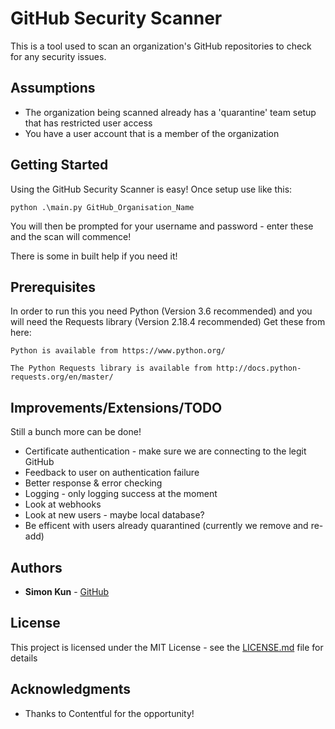 # GitHub Security Scanner

This is a tool used to scan an organization's GitHub repositories to check for any security issues.

## Assumptions

* The organization being scanned already has a 'quarantine' team setup that has restricted user access
* You have a user account that is a member of the organization

## Getting Started

Using the GitHub Security Scanner is easy! Once setup use like this:

```
python .\main.py GitHub_Organisation_Name
```

You will then be prompted for your username and password - enter these and the scan will commence!

There is some in built help if you need it!

## Prerequisites

In order to run this you need Python (Version 3.6 recommended) and you will need the Requests library (Version 2.18.4 recommended) Get these from here:

```
Python is available from https://www.python.org/
```
```
The Python Requests library is available from http://docs.python-requests.org/en/master/
```

## Improvements/Extensions/TODO

Still a bunch more can be done!
* Certificate authentication - make sure we are connecting to the legit GitHub
* Feedback to user on authentication failure
* Better response & error checking
* Logging - only logging success at the moment
* Look at webhooks
* Look at new users - maybe local database?
* Be efficent with users already quarantined (currently we remove and re-add)

## Authors

* **Simon Kun** - [GitHub](https://github.com/simonkun)

## License

This project is licensed under the MIT License - see the [LICENSE.md](LICENSE.md) file for details

## Acknowledgments

* Thanks to Contentful for the opportunity!
